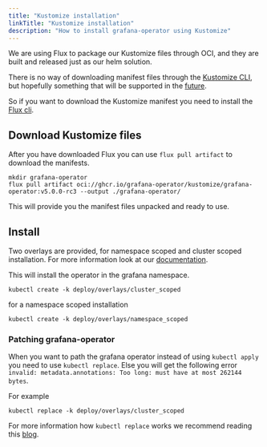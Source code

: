```yaml
---
title: "Kustomize installation"
linkTitle: "Kustomize installation"
description: "How to install grafana-operator using Kustomize"
---
```


We are using Flux to package our Kustomize files through OCI, and they are built and released just as our helm solution.

There is no way of downloading manifest files through the [Kustomize CLI](https://kustomize.io/), but hopefully something that will be supported in the [future](https://github.com/kubernetes-sigs/kustomize/issues/5134).

So if you want to download the Kustomize manifest you need to install the [Flux cli](https://fluxcd.io/flux/installation/).

## Download Kustomize files

After you have downloaded Flux you can use `flux pull artifact` to download the manifests.

```shell
mkdir grafana-operator
flux pull artifact oci://ghcr.io/grafana-operator/kustomize/grafana-operator:v5.0.0-rc3 --output ./grafana-operator/
```

This will provide you the manifest files unpacked and ready to use.

## Install

Two overlays are provided, for namespace scoped and cluster scoped installation.
For more information look at our [documentation](https://grafana-operator.github.io/grafana-operator/docs/grafana/#where-should-the-operator-look-for-grafana-resources).

This will install the operator in the grafana namespace.

```shell
kubectl create -k deploy/overlays/cluster_scoped
```

for a namespace scoped installation

```shell
kubectl create -k deploy/overlays/namespace_scoped
```

### Patching grafana-operator

When you want to path the grafana operator instead of using `kubectl apply` you need to use `kubectl replace`.
Else you will get the following error `invalid: metadata.annotations: Too long: must have at most 262144 bytes`.

For example

```shell
kubectl replace -k deploy/overlays/cluster_scoped
```

For more information how `kubectl replace` works we recommend reading this [blog](https://blog.atomist.com/kubernetes-apply-replace-patch/).
